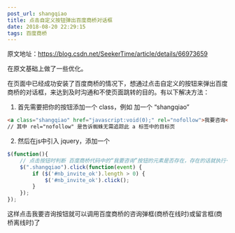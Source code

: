 ```yaml
---
post_url: shangqiao
title: 点击自定义按钮弹出百度商桥对话框
date: 2018-08-20 22:29:15
tags: 百度商桥
---
```

原文地址：https://blog.csdn.net/SeekerTime/article/details/66973659

在原文基础上做了一些优化。

在页面中已经成功安装了百度商桥的情况下，想通过点击自定义的按钮来弹出百度商桥的对话框，来达到及时沟通和不使页面跳转的目的。有以下解决方法：

1. 首先需要把你的按钮添加一个 class，例如 加一个 “shangqiao”

```html
<a class="shangqiao" href="javascript:void(0);" rel="nofollow">我要咨询</a>
// 其中 rel="nofollow" 是告诉蜘蛛无需追踪此 a 标签中的目标页
```
2. 然后在js中引入 jquery，添加一个
```js
$(function(){
    // 点击按钮时判断 百度商桥代码中的“我要咨询”按钮的元素是否存在，存在的话就执行一次点击事件
    $(".shangqiao").click(function(event) {
        if ($('#nb_invite_ok').length > 0) {
            $('#nb_invite_ok').click();
        }
    });
});
```
这样点击我要咨询按钮就可以调用百度商桥的咨询弹框(商桥在线时)或留言框(商桥离线时)了